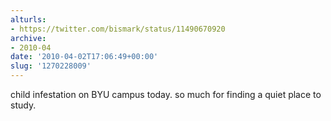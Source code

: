 ```yaml
---
alturls:
- https://twitter.com/bismark/status/11490670920
archive:
- 2010-04
date: '2010-04-02T17:06:49+00:00'
slug: '1270228009'
---
```


child infestation on BYU campus today. so much for finding a quiet place to study.

